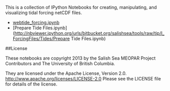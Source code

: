 This is a collection of IPython Notebooks for creating,
manipulating, and visualizing tidal forcing netCDF files.

* [webtide_forcing.ipynb](http://nbviewer.ipython.org/urls/bitbucket.org/salishsea/tools/raw/tip/I_ForcingFiles/Tides/webtide_forcing.ipynb)
* [Prepare Tide Files.ipynb](http://nbviewer.ipython.org/urls/bitbucket.org/salishsea/tools/raw/tip/I_ForcingFiles/Tides/Prepare Tide Files.ipynb)

##License

These notebooks are copyright 2013
by the Salish Sea MEOPAR Project Contributors
and The University of British Columbia.

They are licensed under the Apache License, Version 2.0.
http://www.apache.org/licenses/LICENSE-2.0
Please see the LICENSE file for details of the license.
